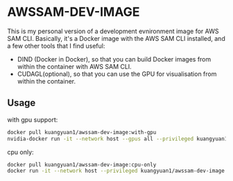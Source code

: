 # AWSSAM-DEV-IMAGE

This is my personal version of a development evnironment image for AWS SAM CLI. Basically, it's a Docker image with the AWS SAM CLI installed, and a few other tools that I find useful:
- DIND (Docker in Docker), so that you can build Docker images from within the container with AWS SAM CLI.
- CUDAGL(optional), so that you can use the GPU for visualisation from within the container.

## Usage
with gpu support:
```bash
docker pull kuangyuan1/awssam-dev-image:with-gpu
nvidia-docker run -it --network host --gpus all --privileged kuangyuan1/awssam-dev-image:with-gpu
```
cpu only:
```bash
docker pull kuangyuan1/awssam-dev-image:cpu-only
docker run -it --network host --privileged kuangyuan1/awssam-dev-image:cpu-only
```
